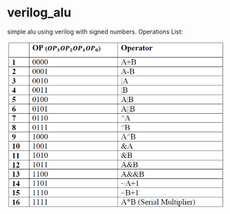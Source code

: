 # verilog_alu
simple alu using verilog with signed numbers.
Operations List:
<p align="center">
  <img src="https://github.com/HadiSormeyli/verilog_alu/blob/main/operations.png" title="operation formats">
</p>
